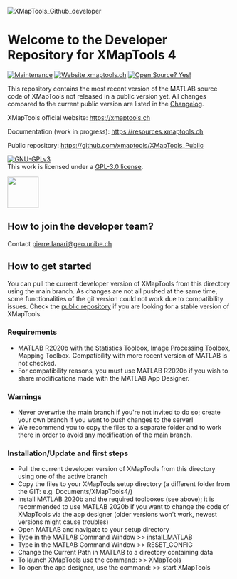 ![XMapTools_Github_developer](https://user-images.githubusercontent.com/54409312/152673005-7bb96f00-b365-427c-9964-17820e6edb73.jpg)

# Welcome to the Developer Repository for XMapTools 4

[![Maintenance](https://img.shields.io/badge/Maintained%3F-yes-green.svg)](https://github.com/xmaptools/XMapTools_Developers/graphs/commit-activity)
[![Website xmaptools.ch](https://img.shields.io/website-up-down-green-red/http/shields.io.svg)](https://xmaptools.ch)
[![Open Source? Yes!](https://badgen.net/badge/Open%20Source%20%3F/Yes%21/blue?icon=github)](#)

This repository contains the most recent version of the MATLAB source code of XMapTools not released in a public version yet. All changes compared to the current public version are listed in the <a href="https://github.com/xmaptools/XMapTools_Developers/blob/main/Changelog.md">Changelog</a>. 

XMapTools official website: https://xmaptools.ch

Documentation (work in progress): https://resources.xmaptools.ch  

Public repository: https://github.com/xmaptools/XMapTools_Public 

<a rel="license" href="https://www.gnu.org/licenses/gpl-3.0.en.html"><img alt="GNU-GPLv3" style="border-width:0" src="https://www.gnu.org/graphics/agplv3-with-text-162x68.png" /></a><br />This work is licensed under a <a rel="license" href="https://www.gnu.org/licenses/gpl-3.0.en.html">GPL-3.0 license</a>.

<a href="https://ec.europa.eu/info/research-and-innovation/funding/funding-opportunities/funding-programmes-and-open-calls/horizon-europe_en" target="_blank"><img src="https://user-images.githubusercontent.com/54409312/168419191-401f1d2c-014f-4640-9edc-cfa6f3832a40.png" height="70"/></a>


## How to join the developer team?

Contact pierre.lanari@geo.unibe.ch

## How to get started
You can pull the current developer version of XMapTools from this directory using the main branch. As changes are not all pushed at the same time, some functionalities of the git version could not work due to compatibility issues. Check the <a href="https://github.com/xmaptools/XMapTools_Public">public repository</a> if you are looking for a stable version of XMapTools. 

### Requirements
- MATLAB R2020b with the Statistics Toolbox, Image Processing Toolbox, Mapping Toolbox. Compatibility with more recent version of MATLAB is not checked. 
- For compatibility reasons, you must use MATLAB R2020b if you wish to share modifications made with the MATLAB App Designer. 

### Warnings
- Never overwrite the main branch if you're not invited to do so; create your own branch if you want to push changes to the server!  
- We recommend you to copy the files to a separate folder and to work there in order to avoid any modification of the main branch. 

### Installation/Update and first steps
- Pull the current developer version of XMapTools from this directory using one of the active branch
- Copy the files to your XMapTools setup directory (a different folder from the GIT: e.g. Documents/XMapTools4/)
- Install MATLAB 2020b and the required toolboxes (see above); it is recommended to use MATLAB 2020b if you want to change the code of XMapTools via the app designer (older versions won't work, newest versions might cause troubles)
- Open MATLAB and navigate to your setup directory
- Type in the MATLAB Command Window >> install_MATLAB
- Type in the MATLAB Command Window >> RESET_CONFIG
- Change the Current Path in MATLAB to a directory containing data
- To launch XMapTools use the command: >> XMapTools
- To open the app designer, use the command: >> start XMapTools


